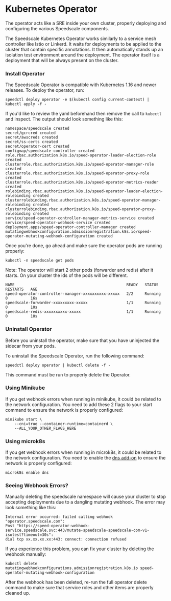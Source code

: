 
# Kubernetes Operator

The operator acts like a SRE inside your own cluster, properly deploying and
configuring the various Speedscale components.

The Speedscale Kubernetes Operator works similarly to a service mesh controller like Istio or Linkerd. It waits for deployments to be applied to the cluster that contain specific annotations. It then automatically stands up an isolation test environment around the deployment. The operator itself is a deployment that will be always present on the cluster.

### Install Operator <a href="#install-operator" id="install-operator"></a>

The Speedscale Operator is compatible with Kubernetes 1.16 and newer releases. To deploy the operator, run:

```
speedctl deploy operator -e $(kubectl config current-context) | kubectl apply -f -
```

If you'd like to review the yaml beforehand then remove the call to `kubectl` and inspect. The output should look something like this:

```
namespace/speedscale created
secret/gcrcred created
secret/awscreds created
secret/ss-certs created
secret/operator-cert created
configmap/speedscale-controller created
role.rbac.authorization.k8s.io/speed-operator-leader-election-role created
clusterrole.rbac.authorization.k8s.io/speed-operator-manager-role created
clusterrole.rbac.authorization.k8s.io/speed-operator-proxy-role created
clusterrole.rbac.authorization.k8s.io/speed-operator-metrics-reader created
rolebinding.rbac.authorization.k8s.io/speed-operator-leader-election-rolebinding created
clusterrolebinding.rbac.authorization.k8s.io/speed-operator-manager-rolebinding created
clusterrolebinding.rbac.authorization.k8s.io/speed-operator-proxy-rolebinding created
service/speed-operator-controller-manager-metrics-service created
service/speed-operator-webhook-service created
deployment.apps/speed-operator-controller-manager created
mutatingwebhookconfiguration.admissionregistration.k8s.io/speed-operator-mutating-webhook-configuration created
```

Once you're done, go ahead and make sure the operator pods are running properly:

```
kubectl -n speedscale get pods
```

Note: The operator will start 2 other pods (forwarder and redis) after it starts. On your cluster the ids of the pods will be different.

```
NAME                                                 READY   STATUS    RESTARTS   AGE
speed-operator-controller-manager-xxxxxxxxxx-xxxxx   2/2     Running   0          16s
speedscale-forwarder-xxxxxxxxx-xxxxx                 1/1     Running   0          10s
speedscale-redis-xxxxxxxxxx-xxxxx                    1/1     Running   0          10s
```

### Uninstall Operator <a href="#uninstall-operator" id="uninstall-operator"></a>

Before you uninstall the operator, make sure that you have uninjected the sidecar from your pods.

To uninstall the Speedscale Operator, run the following command:

```
speedctl deploy operator | kubectl delete -f -
```

This command must be run to properly delete the Operator.

### Using Minikube <a href="#webhook-errors" id="webhook-errors"></a>

If you get webhook errors when running in minikube, it could be related to the network configuration. You need to add these 2 flags to your start command to ensure the network is properly configured:

```
minikube start \
    --cni=true --container-runtime=containerd \
    --ALL_YOUR_OTHER_FLAGS_HERE
```

### Using microk8s <a href="#webhook-errors" id="webhook-errors"></a>

If you get webhook errors when running in microk8s, it could be related to the network configuration. You need to enable the [dns add-on](https://microk8s.io/docs/addon-dns) to ensure the network is properly configured:

```
microk8s enable dns
```

### Seeing Webhook Errors? <a href="#webhook-errors" id="webhook-errors"></a>

Manually deleting the speedscale namespace will cause your cluster to stop accepting deployments due to a dangling mutating webhook. The error may look something like this:

```
Internal error occurred: failed calling webhook "operator.speedscale.com":
Post "https://speed-operator-webhook-service.speedscale.svc:443/mutate-speedscale-speedscale-com-v1-isotest?timeout=30s":
dial tcp xx.xx.xx.xx:443: connect: connection refused
```

If you experience this problem, you can fix your cluster by deleting the webhook manually:

```
kubectl delete mutatingwebhookconfigurations.admissionregistration.k8s.io speed-operator-mutating-webhook-configuration
```

After the webhook has been deleted, re-run the full operator delete command to make sure that service roles and other items are properly cleaned up.
